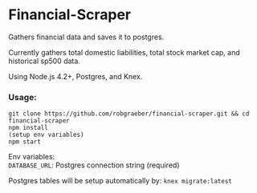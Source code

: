 Financial-Scraper
=================
Gathers financial data and saves it to postgres.

Currently gathers total domestic liabilities, total stock market cap, and historical sp500 data.

Using Node.js 4.2+, Postgres, and Knex.

### Usage:

```
git clone https://github.com/robgraeber/financial-scraper.git && cd financial-scraper
npm install
(setup env variables)
npm start
```

Env variables:  
`DATABASE_URL`: Postgres connection string (required)

Postgres tables will be setup automatically by:
`knex migrate:latest`
